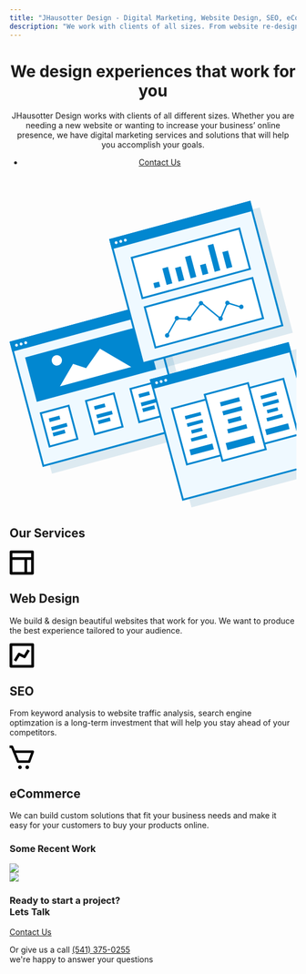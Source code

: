 ```yaml
---
title: "JHausotter Design - Digital Marketing, Website Design, SEO, eCommerce"
description: "We work with clients of all sizes. From website re-designs to increasing your business' online presence, we have digital marketing services and solutions to help you accomplish your goals."
---
```


<div class="main">
  <header>
<div id="figma">
    <span></span>
    <span></span>
    <span></span>
    <span></span>
    <span></span>
</div>
<div id="main-wrapper">
<div class="homepage-header">
<div class="grid grid--container" style="position: relative;">
    <div class="row">
      <div class="col col--lg-8 col--sm-12">
        <h1>We design experiences that work for you</h1>
        <p>JHausotter Design works with clients of all different sizes. Whether you are needing a new website or wanting to increase your business’ online presence, we have digital marketing services and solutions that will help you accomplish your goals.</p>
        <ul class="list-unstyled">
          <li>
            <a class="button-rounded-corners-white" href="/contact">Contact Us</a>
          </li>
        </ul>
      </div>
    </div>
  </div>
</div>
</div>
  </header>
  <div class="col col--sm-4 col--sm-offset-8 mockups">
<svg class="svg-content" viewBox="0 0 608 658" fill="none" xmlns="http://www.w3.org/2000/svg">
<path fill-rule="evenodd" clip-rule="evenodd" d="M0 0H310.113V274.668H0V0Z" transform="matrix(0.965006 -0.262228 0.255448 0.966823 19.7747 317.036)" fill="#00669E" fill-opacity="0.123641"/>
<path d="M2 2H308.113V272.668H2V2Z" transform="matrix(0.965006 -0.262228 0.255448 0.966823 0 302.893)" fill="#EFF9FF" stroke="#0187D0" stroke-width="4"/>
<path fill-rule="evenodd" clip-rule="evenodd" d="M0 0H310.113V21.9734H0V0Z" transform="matrix(0.965006 -0.262228 0.255448 0.966823 0 302.893)" fill="#0187D0"/>
<path fill-rule="evenodd" clip-rule="evenodd" d="M3.04149 6.27812C4.72126 6.27812 6.08298 4.87272 6.08298 3.13906C6.08298 1.40541 4.72126 0 3.04149 0C1.36172 0 0 1.40541 0 3.13906C0 4.87272 1.36172 6.27812 3.04149 6.27812Z" transform="matrix(0.965006 -0.262228 0.255448 0.966823 10.9832 308.041)" fill="#EFF9FF"/>
<path fill-rule="evenodd" clip-rule="evenodd" d="M3.04149 6.27812C4.72126 6.27812 6.08298 4.87272 6.08298 3.13906C6.08298 1.40541 4.72126 0 3.04149 0C1.36172 0 0 1.40541 0 3.13906C0 4.87272 1.36172 6.27812 3.04149 6.27812Z" transform="matrix(0.965006 -0.262228 0.255448 0.966823 20.7661 305.382)" fill="#EFF9FF"/>
<path fill-rule="evenodd" clip-rule="evenodd" d="M3.04149 6.27812C4.72126 6.27812 6.08298 4.87272 6.08298 3.13906C6.08298 1.40541 4.72126 0 3.04149 0C1.36172 0 0 1.40541 0 3.13906C0 4.87272 1.36172 6.27812 3.04149 6.27812Z" transform="matrix(0.965006 -0.262228 0.255448 0.966823 30.5496 302.723)" fill="#EFF9FF"/>
<path fill-rule="evenodd" clip-rule="evenodd" d="M0 0H262.045V97.3109H0V0Z" transform="matrix(0.965006 -0.262228 0.255448 0.966823 32.8706 336.247)" fill="#0187D0"/>
<path fill-rule="evenodd" clip-rule="evenodd" d="M39.1199 16.1374L63.5904 32.1754L102.355 0L156.624 54.9336H0L39.1199 16.1374Z" transform="matrix(0.965006 -0.262228 0.255448 0.966823 92.7327 344.376)" fill="white"/>
<path fill-rule="evenodd" clip-rule="evenodd" d="M10.854 21.9734C16.8484 21.9734 21.7079 17.0545 21.7079 10.9867C21.7079 4.91892 16.8484 0 10.854 0C4.85948 0 0 4.91892 0 10.9867C0 17.0545 4.85948 21.9734 10.854 21.9734Z" transform="matrix(0.965006 -0.262228 0.255448 0.966823 86.9504 334.563)" fill="white"/>
<path d="M2 2H63.0941V74.907H2V2Z" transform="matrix(0.965006 -0.262228 0.255448 0.966823 63.7397 453.092)" fill="white" stroke="#0187D0" stroke-width="4"/>
<path fill-rule="evenodd" clip-rule="evenodd" d="M0 0H23.2585V7.84765H0V0Z" transform="matrix(0.965006 -0.262228 0.255448 0.966823 83.1125 465.718)" fill="#0187D0"/>
<path fill-rule="evenodd" clip-rule="evenodd" d="M0 0H34.1124V7.84765H0V0Z" transform="matrix(0.965006 -0.262228 0.255448 0.966823 87.9241 483.927)" fill="#0187D0"/>
<path fill-rule="evenodd" clip-rule="evenodd" d="M0 0H26.3596V7.84765H0V0Z" transform="matrix(0.965006 -0.262228 0.255448 0.966823 91.1316 496.067)" fill="#0187D0"/>
<path d="M2 2H63.0941V74.907H2V2Z" transform="matrix(0.965006 -0.262228 0.255448 0.966823 159.504 427.069)" fill="white" stroke="#0187D0" stroke-width="4"/>
<path fill-rule="evenodd" clip-rule="evenodd" d="M0 0H23.2585V7.84765H0V0Z" transform="matrix(0.965006 -0.262228 0.255448 0.966823 178.878 439.695)" fill="#0187D0"/>
<path fill-rule="evenodd" clip-rule="evenodd" d="M0 0H34.1124V7.84765H0V0Z" transform="matrix(0.965006 -0.262228 0.255448 0.966823 183.689 457.905)" fill="#0187D0"/>
<path fill-rule="evenodd" clip-rule="evenodd" d="M0 0H26.3596V7.84765H0V0Z" transform="matrix(0.965006 -0.262228 0.255448 0.966823 186.896 470.045)" fill="#0187D0"/>
<path d="M2 2H63.0941V74.907H2V2Z" transform="matrix(0.965006 -0.262228 0.255448 0.966823 253.771 401.453)" fill="white" stroke="#0187D0" stroke-width="4"/>
<path fill-rule="evenodd" clip-rule="evenodd" d="M0 0H23.2585V7.84765H0V0Z" transform="matrix(0.965006 -0.262228 0.255448 0.966823 273.144 414.079)" fill="#0187D0"/>
<path fill-rule="evenodd" clip-rule="evenodd" d="M0 0H34.1124V7.84765H0V0Z" transform="matrix(0.965006 -0.262228 0.255448 0.966823 277.955 432.289)" fill="#0187D0"/>
<path fill-rule="evenodd" clip-rule="evenodd" d="M0 0H26.3596V7.84765H0V0Z" transform="matrix(0.965006 -0.262228 0.255448 0.966823 281.162 444.429)" fill="#0187D0"/>
<path fill-rule="evenodd" clip-rule="evenodd" d="M0 0H310.113V274.668H0V0Z" transform="matrix(0.965006 -0.262228 0.255448 0.966823 230.895 99.5298)" fill="#00669E" fill-opacity="0.123641"/>
<path d="M2 2H308.113V272.668H2V2Z" transform="matrix(0.965006 -0.262228 0.255448 0.966823 211.121 85.3864)" fill="#EFF9FF" stroke="#0187D0" stroke-width="4"/>
<path fill-rule="evenodd" clip-rule="evenodd" d="M0 0H310.113V21.9734H0V0Z" transform="matrix(0.965006 -0.262228 0.255448 0.966823 211.121 85.3864)" fill="#0187D0"/>
<path fill-rule="evenodd" clip-rule="evenodd" d="M3.04149 6.27812C4.72126 6.27812 6.08298 4.87272 6.08298 3.13906C6.08298 1.40541 4.72126 0 3.04149 0C1.36172 0 0 1.40541 0 3.13906C0 4.87272 1.36172 6.27812 3.04149 6.27812Z" transform="matrix(0.965006 -0.262228 0.255448 0.966823 222.104 90.534)" fill="#EFF9FF"/>
<path fill-rule="evenodd" clip-rule="evenodd" d="M3.04149 6.27812C4.72126 6.27812 6.08298 4.87272 6.08298 3.13906C6.08298 1.40541 4.72126 0 3.04149 0C1.36172 0 0 1.40541 0 3.13906C0 4.87272 1.36172 6.27812 3.04149 6.27812Z" transform="matrix(0.965006 -0.262228 0.255448 0.966823 231.887 87.8755)" fill="#EFF9FF"/>
<path fill-rule="evenodd" clip-rule="evenodd" d="M3.04149 6.27812C4.72126 6.27812 6.08298 4.87272 6.08298 3.13906C6.08298 1.40541 4.72126 0 3.04149 0C1.36172 0 0 1.40541 0 3.13906C0 4.87272 1.36172 6.27812 3.04149 6.27812Z" transform="matrix(0.965006 -0.262228 0.255448 0.966823 241.671 85.2169)" fill="#EFF9FF"/>
<path d="M2 2H238.338V90.6023H2V2Z" transform="matrix(0.965006 -0.262228 0.255448 0.966823 256.469 123.482)" fill="white" stroke="#0187D0" stroke-width="4"/>
<path fill-rule="evenodd" clip-rule="evenodd" d="M0 0H12.4045V10.9867H0V0Z" transform="matrix(0.965006 -0.262228 0.255448 0.966823 304.731 178.677)" fill="#0187D0"/>
<path fill-rule="evenodd" clip-rule="evenodd" d="M0 0H12.4045V36.0992H0V0Z" transform="matrix(0.965006 -0.262228 0.255448 0.966823 323.753 147.485)" fill="#0187D0"/>
<path fill-rule="evenodd" clip-rule="evenodd" d="M0 0H12.4045V29.8211H0V0Z" transform="matrix(0.965006 -0.262228 0.255448 0.966823 350.794 146.643)" fill="#0187D0"/>
<path fill-rule="evenodd" clip-rule="evenodd" d="M0 0H12.4045V47.0859H0V0Z" transform="matrix(0.965006 -0.262228 0.255448 0.966823 371.821 123.039)" fill="#0187D0"/>
<path fill-rule="evenodd" clip-rule="evenodd" d="M0 0H12.4045V21.9734H0V0Z" transform="matrix(0.965006 -0.262228 0.255448 0.966823 403.673 140.406)" fill="#0187D0"/>
<path fill-rule="evenodd" clip-rule="evenodd" d="M0 0H12.4045V58.0726H0V0Z" transform="matrix(0.965006 -0.262228 0.255448 0.966823 419.889 98.592)" fill="#0187D0"/>
<path fill-rule="evenodd" clip-rule="evenodd" d="M0 0H12.4045V36.0992H0V0Z" transform="matrix(0.965006 -0.262228 0.255448 0.966823 450.939 112.924)" fill="#0187D0"/>
<path d="M2 2H238.338V90.6023H2V2Z" transform="matrix(0.965006 -0.262228 0.255448 0.966823 284.133 228.187)" fill="white" stroke="#0187D0" stroke-width="4"/>
<path d="M0 47.0859L28.0819 18.6605L53.4945 26.682L86.8316 0L117.843 43.1621L140.326 14.9105L166.686 31.3906" transform="matrix(0.965006 -0.262228 0.255448 0.966823 322.518 242.966)" stroke="#0187D0" stroke-width="3"/>
<path fill-rule="evenodd" clip-rule="evenodd" d="M4.65169 9.41718C7.22075 9.41718 9.30339 7.30907 9.30339 4.70859C9.30339 2.10811 7.22075 0 4.65169 0C2.08263 0 0 2.10811 0 4.70859C0 7.30907 2.08263 9.41718 4.65169 9.41718Z" transform="matrix(0.965006 -0.262228 0.255448 0.966823 328.307 286.119)" fill="#0187D0"/>
<path fill-rule="evenodd" clip-rule="evenodd" d="M4.65169 9.41718C7.22075 9.41718 9.30339 7.30907 9.30339 4.70859C9.30339 2.10811 7.22075 0 4.65169 0C2.08263 0 0 2.10811 0 4.70859C0 7.30907 2.08263 9.41718 4.65169 9.41718Z" transform="matrix(0.965006 -0.262228 0.255448 0.966823 349.119 249.562)" fill="#0187D0"/>
<path fill-rule="evenodd" clip-rule="evenodd" d="M4.65169 9.41718C7.22075 9.41718 9.30339 7.30907 9.30339 4.70859C9.30339 2.10811 7.22075 0 4.65169 0C2.08263 0 0 2.10811 0 4.70859C0 7.30907 2.08263 9.41718 4.65169 9.41718Z" transform="matrix(0.965006 -0.262228 0.255448 0.966823 375.064 250.643)" fill="#0187D0"/>
<path fill-rule="evenodd" clip-rule="evenodd" d="M4.65169 9.41718C7.22075 9.41718 9.30339 7.30907 9.30339 4.70859C9.30339 2.10811 7.22075 0 4.65169 0C2.08263 0 0 2.10811 0 4.70859C0 7.30907 2.08263 9.41718 4.65169 9.41718Z" transform="matrix(0.965006 -0.262228 0.255448 0.966823 400.072 217.825)" fill="#0187D0"/>
<path fill-rule="evenodd" clip-rule="evenodd" d="M4.65169 9.41718C7.22075 9.41718 9.30339 7.30907 9.30339 4.70859C9.30339 2.10811 7.22075 0 4.65169 0C2.08263 0 0 2.10811 0 4.70859C0 7.30907 2.08263 9.41718 4.65169 9.41718Z" transform="matrix(0.965006 -0.262228 0.255448 0.966823 441.571 250.461)" fill="#0187D0"/>
<path fill-rule="evenodd" clip-rule="evenodd" d="M4.65169 9.41718C7.22075 9.41718 9.30339 7.30907 9.30339 4.70859C9.30339 2.10811 7.22075 0 4.65169 0C2.08263 0 0 2.10811 0 4.70859C0 7.30907 2.08263 9.41718 4.65169 9.41718Z" transform="matrix(0.965006 -0.262228 0.255448 0.966823 456.051 217.251)" fill="#0187D0"/>
<path fill-rule="evenodd" clip-rule="evenodd" d="M4.65169 9.41718C7.22075 9.41718 9.30339 7.30907 9.30339 4.70859C9.30339 2.10811 7.22075 0 4.65169 0C2.08263 0 0 2.10811 0 4.70859C0 7.30907 2.08263 9.41718 4.65169 9.41718Z" transform="matrix(0.965006 -0.262228 0.255448 0.966823 485.497 225.514)" fill="#0187D0"/>
<path fill-rule="evenodd" clip-rule="evenodd" d="M0 0H304.784V266.719H0V0Z" transform="translate(316.581 396.422) rotate(-14.9982)" fill="#00669E" fill-opacity="0.123641"/>
<path d="M2 2H302.784V264.719H2V2Z" transform="translate(297.129 382.7) rotate(-14.9982)" fill="#EFF9FF" stroke="#0187D0" stroke-width="4"/>
<path fill-rule="evenodd" clip-rule="evenodd" d="M0 0H304.784V21.3375H0V0Z" transform="translate(297.129 382.7) rotate(-14.9982)" fill="#0187D0"/>
<path fill-rule="evenodd" clip-rule="evenodd" d="M2.98923 6.09644C4.64013 6.09644 5.97846 4.7317 5.97846 3.04822C5.97846 1.36473 4.64013 0 2.98923 0C1.33832 0 0 1.36473 0 3.04822C0 4.7317 1.33832 6.09644 2.98923 6.09644Z" transform="translate(307.932 387.695) rotate(-14.9982)" fill="#EFF9FF"/>
<path fill-rule="evenodd" clip-rule="evenodd" d="M2.98923 6.09644C4.64013 6.09644 5.97846 4.7317 5.97846 3.04822C5.97846 1.36473 4.64013 0 2.98923 0C1.33832 0 0 1.36473 0 3.04822C0 4.7317 1.33832 6.09644 2.98923 6.09644Z" transform="translate(317.557 385.115) rotate(-14.9982)" fill="#EFF9FF"/>
<path fill-rule="evenodd" clip-rule="evenodd" d="M2.98923 6.09644C4.64013 6.09644 5.97846 4.7317 5.97846 3.04822C5.97846 1.36473 4.64013 0 2.98923 0C1.33832 0 0 1.36473 0 3.04822C0 4.7317 1.33832 6.09644 2.98923 6.09644Z" transform="translate(327.181 382.536) rotate(-14.9982)" fill="#EFF9FF"/>
<path d="M2 2H77.2148V124.501H2V2Z" transform="translate(505.157 399.534) rotate(-14.9982)" fill="white" stroke="#0187D0" stroke-width="4"/>
<path fill-rule="evenodd" clip-rule="evenodd" d="M0 0H23.5731V7.38621H0V0Z" transform="translate(544.984 447.784) rotate(-14.9982)" fill="#0187D0"/>
<path fill-rule="evenodd" clip-rule="evenodd" d="M0 0H34.5739V7.38621H0V0Z" transform="translate(544.336 464.797) rotate(-14.9982)" fill="#0187D0"/>
<path fill-rule="evenodd" clip-rule="evenodd" d="M0 0H34.5739V7.38621H0V0Z" transform="translate(535.918 433.376) rotate(-14.9982)" fill="#0187D0"/>
<path fill-rule="evenodd" clip-rule="evenodd" d="M0 0H34.5739V7.38621H0V0Z" transform="translate(531.709 417.665) rotate(-14.9982)" fill="#0187D0"/>
<path fill-rule="evenodd" clip-rule="evenodd" d="M0 0H50.2894V12.5113H0V0Z" transform="translate(541.663 488.828) rotate(-14.9982)" fill="#0187D0"/>
<path d="M2 2H77.2148V124.501H2V2Z" transform="translate(341.767 443.321) rotate(-14.9982)" fill="white" stroke="#0187D0" stroke-width="4"/>
<path fill-rule="evenodd" clip-rule="evenodd" d="M0 0H23.5731V7.38621H0V0Z" transform="translate(384.574 490.773) rotate(-14.9982)" fill="#0187D0"/>
<path fill-rule="evenodd" clip-rule="evenodd" d="M0 0H34.5739V7.38621H0V0Z" transform="translate(383.926 507.785) rotate(-14.9982)" fill="#0187D0"/>
<path fill-rule="evenodd" clip-rule="evenodd" d="M0 0H34.5739V7.38621H0V0Z" transform="translate(375.507 476.364) rotate(-14.9982)" fill="#0187D0"/>
<path fill-rule="evenodd" clip-rule="evenodd" d="M0 0H34.5739V7.38621H0V0Z" transform="translate(371.298 460.653) rotate(-14.9982)" fill="#0187D0"/>
<path fill-rule="evenodd" clip-rule="evenodd" d="M0 0H50.2894V12.5113H0V0Z" transform="translate(381.252 531.816) rotate(-14.9982)" fill="#0187D0"/>
<path d="M2 2H97.0184V147.363H2V2Z" transform="translate(411.134 413.686) rotate(-14.9982)" fill="white" stroke="#0187D0" stroke-width="4"/>
<path fill-rule="evenodd" clip-rule="evenodd" d="M0 0H28.5735V8.99775H0V0Z" transform="translate(461.948 467.918) rotate(-14.9982)" fill="#0187D0"/>
<path fill-rule="evenodd" clip-rule="evenodd" d="M0 0H41.9078V8.99775H0V0Z" transform="translate(461.188 488.634) rotate(-14.9982)" fill="#0187D0"/>
<path fill-rule="evenodd" clip-rule="evenodd" d="M0 0H41.9078V8.99775H0V0Z" transform="translate(450.933 450.357) rotate(-14.9982)" fill="#0187D0"/>
<path fill-rule="evenodd" clip-rule="evenodd" d="M0 0H41.9078V8.99775H0V0Z" transform="translate(445.806 431.218) rotate(-14.9982)" fill="#0187D0"/>
<path fill-rule="evenodd" clip-rule="evenodd" d="M0 0H60.9568V15.2411H0V0Z" transform="translate(457.984 517.895) rotate(-14.9982)" fill="#0187D0"/>
</svg>
</div>
<div id="services-first" class="section services">
  <div class="grid grid--container">
    <div class="row">
      <div class="col col--sm-12 text--xs-center text--sm-center">
        <h2>Our Services</h2>
      </div>
      <div class="col col--sm-4 col--sm-align-top text--xs-center">
        <div class="box fade-in one">
            <svg width="43" height="43" viewBox="0 0 82 83" fill="none" xmlns="http://www.w3.org/2000/svg">
<path d="M0 77.4648C0 78.6733 0.478419 79.8324 1.33001 80.6869C2.1816 81.5415 3.33661 82.0215 4.54094 82.0215H77.196C78.4004 82.0215 79.5554 81.5415 80.407 80.6869C81.2586 79.8324 81.737 78.6733 81.737 77.4648V4.55675C81.737 3.34823 81.2586 2.1892 80.407 1.33464C79.5554 0.480085 78.4004 0 77.196 0H4.54094C3.33661 0 2.1816 0.480085 1.33001 1.33464C0.478419 2.1892 0 3.34823 0 4.55675V77.4648ZM9.08189 31.8973H49.9504V72.908H9.08189V31.8973ZM59.0323 72.908V31.8973H72.6551V72.908H59.0323ZM72.6551 9.11351V22.7838H9.08189V9.11351H72.6551Z" fill="black"/>
</svg>
        <h2>Web Design</h2>
        <p class="text--xs-left">We build & design beautiful websites that work for you. We want to produce the best experience tailored to your audience.</p>
      </div>
        </div>
      <div class="col col--sm-4 col--sm-align-top text--xs-center">
        <div class="box fade-in two">
            <svg width="43" height="43" viewBox="0 0 82 82" fill="none" xmlns="http://www.w3.org/2000/svg">
<path d="M82 77.4444V4.55556C82 3.34735 81.52 2.18862 80.6657 1.33429C79.8114 0.479959 78.6526 0 77.4444 0H4.55556C3.34735 0 2.18862 0.479959 1.33429 1.33429C0.479959 2.18862 0 3.34735 0 4.55556V77.4444C0 78.6526 0.479959 79.8114 1.33429 80.6657C2.18862 81.52 3.34735 82 4.55556 82H77.4444C78.6526 82 79.8114 81.52 80.6657 80.6657C81.52 79.8114 82 78.6526 82 77.4444ZM72.8889 72.8889H9.11111V9.11111H72.8889V72.8889Z" fill="black"/>
<path d="M19.3064 21.9714L33.7567 29.1966C34.7834 29.7102 35.9662 29.8172 37.0685 29.4963C38.1708 29.1753 39.1112 28.45 39.7017 27.4654L53.3683 4.68767L45.5556 2.78049e-07L34.0619 19.1607L19.6117 11.9356C18.5845 11.4241 17.4025 11.3182 16.3008 11.639C15.1991 11.9598 14.2586 12.6837 13.6667 13.6667L5.73476e-07 36.4444L7.81278 41.1321L19.3064 21.9714Z" transform="translate(14.3185 20.4362)" fill="black"/>
</svg>
        <h2>SEO</h2>
        <p class="text--xs-left">From keyword analysis to website traffic analysis, search engine optimzation is a long-term investment that will help you stay ahead of your competitors.</p>
      </div>
      </div>
  <div class="col col--sm-4 col--sm-align-top text--xs-center">
    <div class="box fade-in three">
          <svg width="43" height="43" viewBox="0 0 83 80" fill="none" xmlns="http://www.w3.org/2000/svg">
<path d="M25.2241 56.3579C25.5395 57.1249 26.0715 57.78 26.7531 58.2408C27.4347 58.7016 28.2355 58.9474 29.0546 58.9474H66.4011C68.1316 58.9474 69.6796 57.8568 70.2897 56.2189L82.7399 22.5347C82.9731 21.8972 83.0511 21.212 82.9673 20.5374C82.8836 19.8627 82.6405 19.2185 82.2587 18.6596C81.8769 18.1007 81.3678 17.6437 80.7745 17.3272C80.1813 17.0108 79.5215 16.8444 78.8513 16.8421H17.9822L12.1306 2.58947C11.8153 1.82251 11.2833 1.16737 10.6017 0.706572C9.92002 0.245776 9.11922 -6.93143e-05 8.30013 1.46591e-08H0V8.42105H5.53204L25.2241 56.3579ZM72.8627 25.2632L63.5251 50.5263H31.8186L21.4434 25.2632H72.8627Z" fill="black"/>
<path d="M6.2251 12.6316C9.66313 12.6316 12.4502 9.8039 12.4502 6.31579C12.4502 2.82768 9.66313 0 6.2251 0C2.78707 0 0 2.82768 0 6.31579C0 9.8039 2.78707 12.6316 6.2251 12.6316Z" transform="translate(29.0504 67.3684)" fill="black"/>
<path d="M6.2251 12.6316C9.66313 12.6316 12.4502 9.8039 12.4502 6.31579C12.4502 2.82768 9.66313 0 6.2251 0C2.78707 0 0 2.82768 0 6.31579C0 9.8039 2.78707 12.6316 6.2251 12.6316Z" transform="translate(53.6935 67.3684)" fill="black"/>
</svg>
      <h2>eCommerce</h2>
      <p class="text--xs-left">We can build custom solutions that fit your business needs and make it easy for your customers to buy your products online.</p>
    </div>
    </div>
  </div>
</div>
</div>
<div class="section">
  <div class="grid grid--container">
    <div class="row">
      <div class="col col--sm-12 text--xs-center">
        <h3>Some Recent Work</h3>
      </div>
      <div class="col col--sm-4 col--sm-offset-1">
        <img src="/img/maxwell-cleaning-services.png">
      </div>
      <div class="col col--sm-4 col--sm-offset-1">
        <img src="/img/saunte-wellness-center.png">
      </div>
    </div>
  </div>
</div>
<div id="call-to-action" class="section">
  <div class="grid grid--container">
    <div class="row">
      <div class="col col--sm-12 text--xs-center text--xs-center">
        <h3>Ready to start a project? <br>Lets Talk</h3>
      </div>
      <div class="col col--sm-12 text--xs-center">
        <a class="button-rounded-corners-green" href="/contact">Contact Us</a>
      </div>
      <div class="col col--sm-12 text--xs-center">
        <p>Or give us a call <a class="phone-number-alt" title="Ready to start a project?" href="tel:541-375-0255">(541) 375-0255</a> <br> we're happy to answer your questions</p>
      </div>
    </div>
  </div>
</div>
</div>